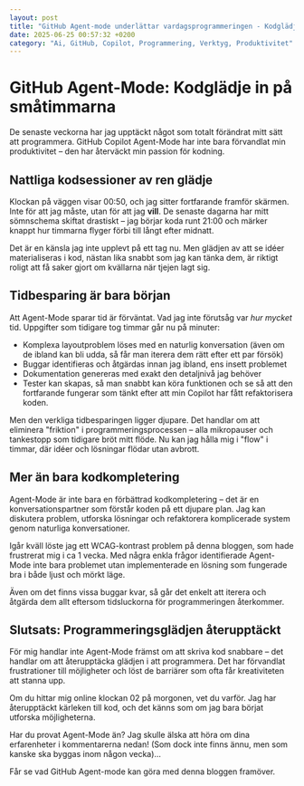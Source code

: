 ```yaml
---
layout: post
title: "GitHub Agent-mode underlättar vardagsprogrammeringen - Kodglädje in på småtimmarna"
date: 2025-06-25 00:57:32 +0200
category: "Ai, GitHub, Copilot, Programmering, Verktyg, Produktivitet"
---
```


# GitHub Agent-Mode: Kodglädje in på småtimmarna

De senaste veckorna har jag upptäckt något som totalt förändrat mitt sätt att programmera. GitHub Copilot Agent-Mode har inte bara förvandlat min produktivitet – den har återväckt min passion för kodning.

## Nattliga kodsessioner av ren glädje

Klockan på väggen visar 00:50, och jag sitter fortfarande framför skärmen. Inte för att jag måste, utan för att jag **vill**. De senaste dagarna har mitt sömnschema skiftat drastiskt – jag börjar koda runt 21:00 och märker knappt hur timmarna flyger förbi till långt efter midnatt.

Det är en känsla jag inte upplevt på ett tag nu. Men glädjen av att se idéer materialiseras i kod, nästan lika snabbt som jag kan tänka dem, är riktigt roligt att få saker gjort om kvällarna när tjejen lagt sig. 

## Tidbesparing är bara början

Att Agent-Mode sparar tid är förväntat. Vad jag inte förutsåg var *hur mycket* tid. Uppgifter som tidigare tog timmar går nu på minuter:

- Komplexa layoutproblem löses med en naturlig konversation (även om de ibland kan bli udda, så får man iterera dem rätt efter ett par försök)
- Buggar identifieras och åtgärdas innan jag ibland, ens insett problemet
- Dokumentation genereras med exakt den detaljnivå jag behöver
- Tester kan skapas, så man snabbt kan köra funktionen och se så att den fortfarande fungerar som tänkt efter att min Copilot har fått refaktorisera koden. 

Men den verkliga tidbesparingen ligger djupare. Det handlar om att eliminera "friktion" i programmeringsprocessen – alla mikropauser och tankestopp som tidigare bröt mitt flöde. 
Nu kan jag hålla mig i "flow" i timmar, där idéer och lösningar flödar utan avbrott.

## Mer än bara kodkompletering

Agent-Mode är inte bara en förbättrad kodkompletering – det är en konversationspartner som förstår koden på ett djupare plan. Jag kan diskutera problem, utforska lösningar och refaktorera komplicerade system genom naturliga konversationer.

Igår kväll löste jag ett WCAG-kontrast problem på denna bloggen, som hade frustrerat mig i ca 1 vecka. Med några enkla frågor identifierade Agent-Mode inte bara problemet utan implementerade en lösning som fungerade bra i både ljust och mörkt läge.

Även om det finns vissa buggar kvar, så går det enkelt att iterera och åtgärda dem allt eftersom tidsluckorna för programmeringen återkommer. 

## Slutsats: Programmeringsglädjen återupptäckt

För mig handlar inte Agent-Mode främst om att skriva kod snabbare – det handlar om att återupptäcka glädjen i att programmera. Det har förvandlat frustrationer till möjligheter och löst de barriärer som ofta får kreativiteten att stanna upp.

Om du hittar mig online klockan 02 på morgonen, vet du varför. Jag har återupptäckt kärleken till kod, och det känns som om jag bara börjat utforska möjligheterna.

Har du provat Agent-Mode än? 
Jag skulle älska att höra om dina erfarenheter i kommentarerna nedan! 
(Som dock inte finns ännu, men som kanske ska byggas inom någon vecka)... 

Får se vad GitHub Agent-mode kan göra med denna bloggen framöver. 
